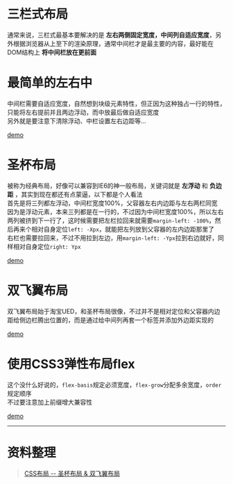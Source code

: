 三栏式布局
========
通常来说，三栏式最基本要解决的是 **左右两侧固定宽度，中间列自适应宽度**，另外根据浏览器从上至下的渲染原理，通常中间栏才是最主要的内容，最好能在DOM结构上 **将中间栏放在更前面**  

# 最简单的左右中
中间栏需要自适应宽度，自然想到块级元素特性，但正因为这种独占一行的特性，只能将左右提前并且两边浮动，而中放最后做自适应宽度  
另外就是要注意下清除浮动、中栏设置左右边距等...  

[demo](http://htmlpreview.github.io/?https://github.com/Cmd-Cmd/cmd-cmd.github.io/blob/master/notes/HTML_CSS/demo/layout/float.html)  

# 圣杯布局
被称为经典布局，好像可以兼容到IE6的神一般布局，关键词就是 **左浮动** 和 **负边距** ，其实到现在都还有点蒙逼，以下都是个人看法  
首先是将三列都左浮动，中间栏宽度100%，父容器左右内边距与左右两栏同宽  
因为是浮动元素，本来三列都是在一行的，不过因为中间栏宽度100%，所以左右两列被挤到下一行了，这时候需要把左栏拉回来就需要`margin-left: -100%`，然后再来个相对自身定位`left: -Xpx`，就能把左列放到父容器的左内边距那里了  
右栏也需要拉回来，不过不用拉到左边，用`margin-left: -Ypx`拉到右边就好，同样相对自身定位`right: Ypx`  

[demo](http://htmlpreview.github.io/?https://github.com/Cmd-Cmd/cmd-cmd.github.io/blob/master/notes/HTML_CSS/demo/layout/float.html)  

# 双飞翼布局
双飞翼布局始于淘宝UED，和圣杯布局很像，不过并不是相对定位和父容器内边距给侧边栏腾出位置的，而是通过给中间列再套一个标签并添加外边距实现的  

[demo](http://htmlpreview.github.io/?https://github.com/Cmd-Cmd/cmd-cmd.github.io/blob/master/notes/HTML_CSS/demo/layout/flyingSwing.html)  

# 使用CSS3弹性布局flex
这个没什么好说的，`flex-basis`规定必须宽度，`flex-grow`分配多余宽度，`order`规定顺序  
不过要注意加上前缀增大兼容性  

[demo](http://htmlpreview.github.io/?https://github.com/Cmd-Cmd/cmd-cmd.github.io/blob/master/notes/HTML_CSS/demo/layout/flex.html)  

--------

# 资料整理
> [CSS布局 -- 圣杯布局 & 双飞翼布局](http://www.cnblogs.com/imwtr/p/4441741.html)  
